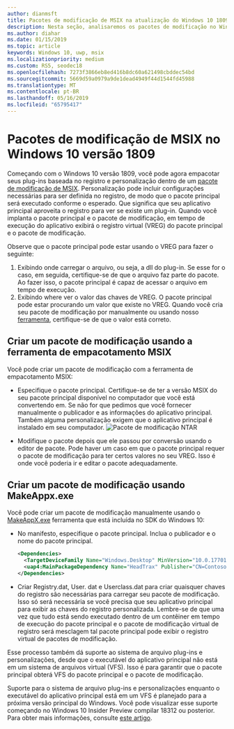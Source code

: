 ```yaml
---
author: dianmsft
title: Pacotes de modificação de MSIX na atualização do Windows 10 1809
description: Nesta seção, analisaremos os pacotes de modificação no Windows 10 1809 Update
ms.author: diahar
ms.date: 01/15/2019
ms.topic: article
keywords: Windows 10, uwp, msix
ms.localizationpriority: medium
ms.custom: RS5, seodec18
ms.openlocfilehash: 7273f3866eb8ed416b8dc60a621498cbddec54bd
ms.sourcegitcommit: 5669d59a0979a9de1dead4949f44d1544fd45988
ms.translationtype: MT
ms.contentlocale: pt-BR
ms.lasthandoff: 05/16/2019
ms.locfileid: "65795417"
---
```

# <a name="msix-modification-packages-on-windows-10-version-1809"></a>Pacotes de modificação de MSIX no Windows 10 versão 1809 

Começando com o Windows 10 versão 1809, você pode agora empacotar seus plug-ins baseada no registro e personalização dentro de um [pacote de modificação de MSIX](modification-packages.md). Personalização pode incluir configurações necessárias para ser definida no registro, de modo que o pacote principal será executado conforme o esperado. Que significa que seu aplicativo principal aproveita o registro para ver se existe um plug-in. Quando você implanta o pacote principal e o pacote de modificação, em tempo de execução do aplicativo exibirá o registro virtual (VREG) do pacote principal e o pacote de modificação. 

Observe que o pacote principal pode estar usando o VREG para fazer o seguinte: 
1.  Exibindo onde carregar o arquivo, ou seja, a dll do plug-in. Se esse for o caso, em seguida, certifique-se de que o arquivo faz parte do pacote. Ao fazer isso, o pacote principal é capaz de acessar o arquivo em tempo de execução.  
2.  Exibindo where ver o valor das chaves de VREG. O pacote principal pode estar procurando um valor que existe no VREG. Quando você cria seu pacote de modificação por manualmente ou usando nosso [ferramenta](https://www.microsoft.com/en-us/p/msix-packaging-tool/9n5lw3jbcxkf), certifique-se de que o valor está correto. 

## <a name="create-a-modification-package-using-the-msix-packaging-tool"></a>Criar um pacote de modificação usando a ferramenta de empacotamento MSIX

Você pode criar um pacote de modificação com a ferramenta de empacotamento MSIX:
* Especifique o pacote principal. Certifique-se de ter a versão MSIX do seu pacote principal disponível no computador que você está convertendo em. Se não for que pedimos que você fornecer manualmente o publicador e as informações do aplicativo principal. Também alguma personalização exigem que o aplicativo principal é instalado em seu computador.
![Pacote de modificação NTAR](images/MPT-mod-page.png)

* Modifique o pacote depois que ele passou por conversão usando o editor de pacote. Pode haver um caso em que o pacote principal requer o pacote de modificação para ter certos valores no seu VREG. Isso é onde você poderia ir e editar o pacote adequadamente. 

## <a name="create-a-modification-package-using-makeappxexe"></a>Criar um pacote de modificação usando MakeAppx.exe

Você pode criar um pacote de modificação manualmente usando o [MakeAppX.exe](https://docs.microsoft.com/windows/uwp/packaging/create-app-package-with-makeappx-tool) ferramenta que está incluída no SDK do Windows 10:
* No manifesto, especifique o pacote principal. Inclua o publicador e o nome do pacote principal.

    ```xml
    <Dependencies>
      <TargetDeviceFamily Name="Windows.Desktop" MinVersion="10.0.17701.0" MaxVersionTested="12.0.0.0"/>
      <uap4:MainPackageDependency Name="HeadTrax" Publisher="CN=Contoso Software, O=Contoso Corporation, C=US" />
    </Dependencies>
    ```
- Criar Registry.dat, User. dat e Userclass.dat para criar quaisquer chaves do registro são necessárias para carregar seu pacote de modificação. Isso só será necessária se você precisa que seu aplicativo principal para exibir as chaves do registro personalizada. Lembre-se de que uma vez que tudo está sendo executado dentro de um contêiner em tempo de execução do pacote principal e o pacote de modificação virtual de registro será mesclagem tal pacote principal pode exibir o registro virtual de pacotes de modificação.  

Esse processo também dá suporte ao sistema de arquivo plug-ins e personalizações, desde que o executável do aplicativo principal não está em um sistema de arquivos virtual (VFS). Isso é para garantir que o pacote principal obterá VFS do pacote principal e o pacote de modificação. 

Suporte para o sistema de arquivo plug-ins e personalizações enquanto o executável do aplicativo principal está em um VFS é planejado para a próxima versão principal do Windows. Você pode visualizar esse suporte começando no Windows 10 Insider Preview compilar 18312 ou posterior. Para obter mais informações, consulte [este artigo](modification-package-1903.md). 

